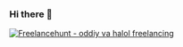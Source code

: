 ### Hi there 👋

<!--
**hojibola03/hojibola03** is a ✨ _special_ ✨ repository because its `README.md` (this file) appears on your GitHub profile.

Here are some ideas to get you started:

- 🔭 I’m currently working on ...
- 🌱 I’m currently learning ...
- 👯 I’m looking to collaborate on ...
- 🤔 I’m looking for help with ...
- 💬 Ask me about ...
- 📫 How to reach me: ...
- 😄 Pronouns: ...
- ⚡ Fun fact: ...
-->

<a href="https://freelancehunt.com/freelancer/hojibola03.html?from=shield&r=L4d63" target="_blank"><img src="https://freelancehunt.com/shields/display/id/1138357/type/rating?style=social&amp;lang=ru&amp;showLogin=1" alt="Freelancehunt - oddiy va halol freelancing"></a>

